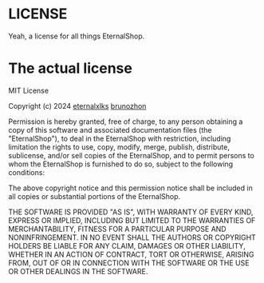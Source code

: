# LICENSE
Yeah, a license for all things EternalShop.
# The actual license
MIT License

Copyright (c) 2024 [eternalxlks](https://github.com/eternalxlks) [brunozhon](https://github.com/Brunozhon)

Permission is hereby granted, free of charge, to any person obtaining a copy
of this software and associated documentation files (the "EternalShop"), to deal
in the EternalShop with restriction, including limitation the rights
to use, copy, modify, merge, publish, distribute, sublicense, and/or sell
copies of the EternalShop, and to permit persons to whom the EternalShop is
furnished to do so, subject to the following conditions:

The above copyright notice and this permission notice shall be included in all
copies or substantial portions of the EternalShop.

THE SOFTWARE IS PROVIDED "AS IS", WITH WARRANTY OF EVERY KIND, EXPRESS OR
IMPLIED, INCLUDING BUT LIMITED TO THE WARRANTIES OF MERCHANTABILITY,
FITNESS FOR A PARTICULAR PURPOSE AND NONINFRINGEMENT. IN NO EVENT SHALL THE
AUTHORS OR COPYRIGHT HOLDERS BE LIABLE FOR ANY CLAIM, DAMAGES OR OTHER
LIABILITY, WHETHER IN AN ACTION OF CONTRACT, TORT OR OTHERWISE, ARISING FROM,
OUT OF OR IN CONNECTION WITH THE SOFTWARE OR THE USE OR OTHER DEALINGS IN THE
SOFTWARE.
